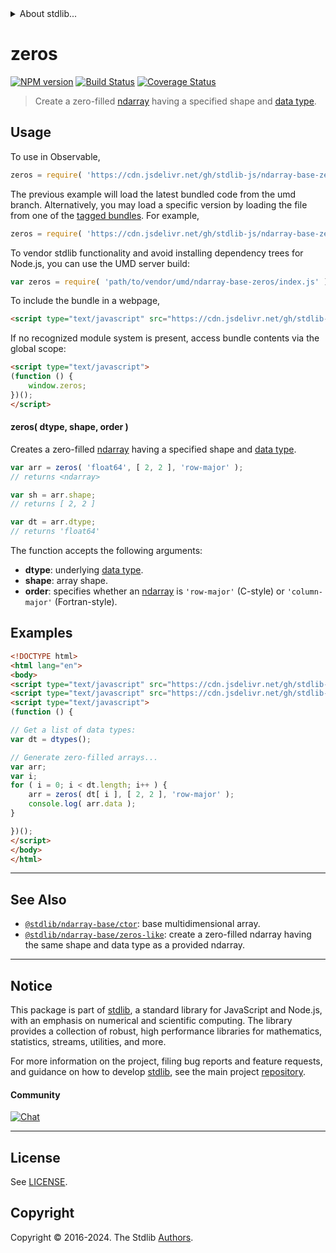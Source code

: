 <!--

@license Apache-2.0

Copyright (c) 2022 The Stdlib Authors.

Licensed under the Apache License, Version 2.0 (the "License");
you may not use this file except in compliance with the License.
You may obtain a copy of the License at

   http://www.apache.org/licenses/LICENSE-2.0

Unless required by applicable law or agreed to in writing, software
distributed under the License is distributed on an "AS IS" BASIS,
WITHOUT WARRANTIES OR CONDITIONS OF ANY KIND, either express or implied.
See the License for the specific language governing permissions and
limitations under the License.

-->


<details>
  <summary>
    About stdlib...
  </summary>
  <p>We believe in a future in which the web is a preferred environment for numerical computation. To help realize this future, we've built stdlib. stdlib is a standard library, with an emphasis on numerical and scientific computation, written in JavaScript (and C) for execution in browsers and in Node.js.</p>
  <p>The library is fully decomposable, being architected in such a way that you can swap out and mix and match APIs and functionality to cater to your exact preferences and use cases.</p>
  <p>When you use stdlib, you can be absolutely certain that you are using the most thorough, rigorous, well-written, studied, documented, tested, measured, and high-quality code out there.</p>
  <p>To join us in bringing numerical computing to the web, get started by checking us out on <a href="https://github.com/stdlib-js/stdlib">GitHub</a>, and please consider <a href="https://opencollective.com/stdlib">financially supporting stdlib</a>. We greatly appreciate your continued support!</p>
</details>

# zeros

[![NPM version][npm-image]][npm-url] [![Build Status][test-image]][test-url] [![Coverage Status][coverage-image]][coverage-url] <!-- [![dependencies][dependencies-image]][dependencies-url] -->

> Create a zero-filled [ndarray][@stdlib/ndarray/base/ctor] having a specified shape and [data type][@stdlib/ndarray/dtypes].

<!-- Section to include introductory text. Make sure to keep an empty line after the intro `section` element and another before the `/section` close. -->

<section class="intro">

</section>

<!-- /.intro -->

<!-- Package usage documentation. -->



<section class="usage">

## Usage

To use in Observable,

```javascript
zeros = require( 'https://cdn.jsdelivr.net/gh/stdlib-js/ndarray-base-zeros@umd/browser.js' )
```
The previous example will load the latest bundled code from the umd branch. Alternatively, you may load a specific version by loading the file from one of the [tagged bundles](https://github.com/stdlib-js/ndarray-base-zeros/tags). For example,

```javascript
zeros = require( 'https://cdn.jsdelivr.net/gh/stdlib-js/ndarray-base-zeros@v0.2.1-umd/browser.js' )
```

To vendor stdlib functionality and avoid installing dependency trees for Node.js, you can use the UMD server build:

```javascript
var zeros = require( 'path/to/vendor/umd/ndarray-base-zeros/index.js' )
```

To include the bundle in a webpage,

```html
<script type="text/javascript" src="https://cdn.jsdelivr.net/gh/stdlib-js/ndarray-base-zeros@umd/browser.js"></script>
```

If no recognized module system is present, access bundle contents via the global scope:

```html
<script type="text/javascript">
(function () {
    window.zeros;
})();
</script>
```

#### zeros( dtype, shape, order )

Creates a zero-filled [ndarray][@stdlib/ndarray/base/ctor] having a specified shape and [data type][@stdlib/ndarray/dtypes].

```javascript
var arr = zeros( 'float64', [ 2, 2 ], 'row-major' );
// returns <ndarray>

var sh = arr.shape;
// returns [ 2, 2 ]

var dt = arr.dtype;
// returns 'float64'
```

The function accepts the following arguments:

-   **dtype**: underlying [data type][@stdlib/ndarray/dtypes].
-   **shape**: array shape.
-   **order**: specifies whether an [ndarray][@stdlib/ndarray/base/ctor] is `'row-major'` (C-style) or `'column-major'` (Fortran-style).

</section>

<!-- /.usage -->

<!-- Package usage notes. Make sure to keep an empty line after the `section` element and another before the `/section` close. -->

<section class="notes">

</section>

<!-- /.notes -->

<!-- Package usage examples. -->

<section class="examples">

## Examples

<!-- eslint no-undef: "error" -->

```html
<!DOCTYPE html>
<html lang="en">
<body>
<script type="text/javascript" src="https://cdn.jsdelivr.net/gh/stdlib-js/ndarray-dtypes@umd/browser.js"></script>
<script type="text/javascript" src="https://cdn.jsdelivr.net/gh/stdlib-js/ndarray-base-zeros@umd/browser.js"></script>
<script type="text/javascript">
(function () {

// Get a list of data types:
var dt = dtypes();

// Generate zero-filled arrays...
var arr;
var i;
for ( i = 0; i < dt.length; i++ ) {
    arr = zeros( dt[ i ], [ 2, 2 ], 'row-major' );
    console.log( arr.data );
}

})();
</script>
</body>
</html>
```

</section>

<!-- /.examples -->

<!-- Section to include cited references. If references are included, add a horizontal rule *before* the section. Make sure to keep an empty line after the `section` element and another before the `/section` close. -->

<section class="references">

</section>

<!-- /.references -->

<!-- Section for related `stdlib` packages. Do not manually edit this section, as it is automatically populated. -->

<section class="related">

* * *

## See Also

-   <span class="package-name">[`@stdlib/ndarray-base/ctor`][@stdlib/ndarray/base/ctor]</span><span class="delimiter">: </span><span class="description">base multidimensional array.</span>
-   <span class="package-name">[`@stdlib/ndarray-base/zeros-like`][@stdlib/ndarray/base/zeros-like]</span><span class="delimiter">: </span><span class="description">create a zero-filled ndarray having the same shape and data type as a provided ndarray.</span>

</section>

<!-- /.related -->

<!-- Section for all links. Make sure to keep an empty line after the `section` element and another before the `/section` close. -->


<section class="main-repo" >

* * *

## Notice

This package is part of [stdlib][stdlib], a standard library for JavaScript and Node.js, with an emphasis on numerical and scientific computing. The library provides a collection of robust, high performance libraries for mathematics, statistics, streams, utilities, and more.

For more information on the project, filing bug reports and feature requests, and guidance on how to develop [stdlib][stdlib], see the main project [repository][stdlib].

#### Community

[![Chat][chat-image]][chat-url]

---

## License

See [LICENSE][stdlib-license].


## Copyright

Copyright &copy; 2016-2024. The Stdlib [Authors][stdlib-authors].

</section>

<!-- /.stdlib -->

<!-- Section for all links. Make sure to keep an empty line after the `section` element and another before the `/section` close. -->

<section class="links">

[npm-image]: http://img.shields.io/npm/v/@stdlib/ndarray-base-zeros.svg
[npm-url]: https://npmjs.org/package/@stdlib/ndarray-base-zeros

[test-image]: https://github.com/stdlib-js/ndarray-base-zeros/actions/workflows/test.yml/badge.svg?branch=v0.2.1
[test-url]: https://github.com/stdlib-js/ndarray-base-zeros/actions/workflows/test.yml?query=branch:v0.2.1

[coverage-image]: https://img.shields.io/codecov/c/github/stdlib-js/ndarray-base-zeros/main.svg
[coverage-url]: https://codecov.io/github/stdlib-js/ndarray-base-zeros?branch=main

<!--

[dependencies-image]: https://img.shields.io/david/stdlib-js/ndarray-base-zeros.svg
[dependencies-url]: https://david-dm.org/stdlib-js/ndarray-base-zeros/main

-->

[chat-image]: https://img.shields.io/gitter/room/stdlib-js/stdlib.svg
[chat-url]: https://app.gitter.im/#/room/#stdlib-js_stdlib:gitter.im

[stdlib]: https://github.com/stdlib-js/stdlib

[stdlib-authors]: https://github.com/stdlib-js/stdlib/graphs/contributors

[umd]: https://github.com/umdjs/umd
[es-module]: https://developer.mozilla.org/en-US/docs/Web/JavaScript/Guide/Modules

[deno-url]: https://github.com/stdlib-js/ndarray-base-zeros/tree/deno
[deno-readme]: https://github.com/stdlib-js/ndarray-base-zeros/blob/deno/README.md
[umd-url]: https://github.com/stdlib-js/ndarray-base-zeros/tree/umd
[umd-readme]: https://github.com/stdlib-js/ndarray-base-zeros/blob/umd/README.md
[esm-url]: https://github.com/stdlib-js/ndarray-base-zeros/tree/esm
[esm-readme]: https://github.com/stdlib-js/ndarray-base-zeros/blob/esm/README.md
[branches-url]: https://github.com/stdlib-js/ndarray-base-zeros/blob/main/branches.md

[stdlib-license]: https://raw.githubusercontent.com/stdlib-js/ndarray-base-zeros/main/LICENSE

[@stdlib/ndarray/base/ctor]: https://github.com/stdlib-js/ndarray-base-ctor/tree/umd

[@stdlib/ndarray/dtypes]: https://github.com/stdlib-js/ndarray-dtypes/tree/umd

<!-- <related-links> -->

[@stdlib/ndarray/base/zeros-like]: https://github.com/stdlib-js/ndarray-base-zeros-like/tree/umd

<!-- </related-links> -->

</section>

<!-- /.links -->
